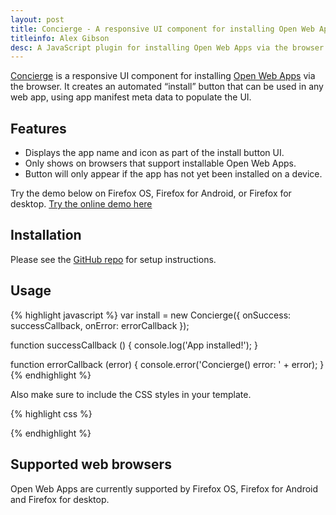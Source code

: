 ```yaml
---
layout: post
title: Concierge - A responsive UI component for installing Open Web Apps.
titleinfo: Alex Gibson
desc: A JavaScript plugin for installing Open Web Apps via the browser.
---
```


[Concierge](https://github.com/alexgibson/concierge) is a responsive UI component for installing [Open Web Apps](https://developer.mozilla.org/en-US/docs/Web/Apps) via the browser. It creates an automated “install” button that can be used in any web app, using app manifest meta data to populate the UI.

Features
--------

* Displays the app name and icon as part of the install button UI.
* Only shows on browsers that support installable Open Web Apps.
* Button will only appear if the app has not yet been installed on a device.

Try the demo below on Firefox OS, Firefox for Android, or Firefox for desktop. [Try the online demo here](https://alexgibson.github.com/concierge)

Installation
------------

Please see the [GitHub repo](https://github.com/alexgibson/concierge) for setup instructions.

Usage
-----

{% highlight javascript %}
var install = new Concierge({
    onSuccess: successCallback,
    onError: errorCallback
});

function successCallback () {
    console.log('App installed!');
}

function errorCallback (error) {
    console.error('Concierge() error: ' + error);
}
{% endhighlight %}

Also make sure to include the CSS styles in your template.

{% highlight css %}
<link type="text/css" rel="stylesheet" href="concierge.css" />
{% endhighlight %}

Supported web browsers
----------------------

Open Web Apps are currently supported by Firefox OS, Firefox for Android and Firefox for desktop.
